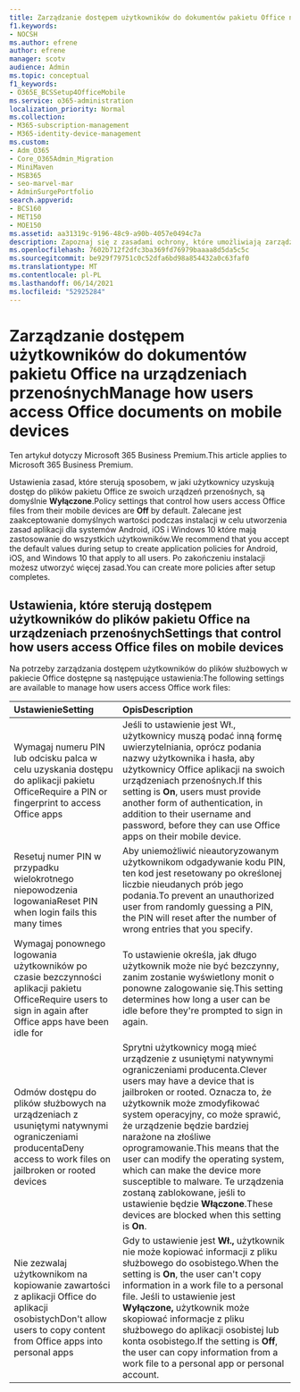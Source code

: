 ```yaml
---
title: Zarządzanie dostępem użytkowników do dokumentów pakietu Office na urządzeniach przenośnych
f1.keywords:
- NOCSH
ms.author: efrene
author: efrene
manager: scotv
audience: Admin
ms.topic: conceptual
f1_keywords:
- O365E_BCSSetup4OfficeMobile
ms.service: o365-administration
localization_priority: Normal
ms.collection:
- M365-subscription-management
- M365-identity-device-management
ms.custom:
- Adm_O365
- Core_O365Admin_Migration
- MiniMaven
- MSB365
- seo-marvel-mar
- AdminSurgePortfolio
search.appverid:
- BCS160
- MET150
- MOE150
ms.assetid: aa31319c-9196-48c9-a90b-4057e0494c7a
description: Zapoznaj się z zasadami ochrony, które umożliwiają zarządzanie dostępem użytkowników do Office i plików służbowych z urządzeń przenośnych.
ms.openlocfilehash: 7602b712f2dfc3ba369fd76979baaaa8d5da5c5c
ms.sourcegitcommit: be929f79751c0c52dfa6bd98a854432a0c63faf0
ms.translationtype: MT
ms.contentlocale: pl-PL
ms.lasthandoff: 06/14/2021
ms.locfileid: "52925284"
---
```

# <a name="manage-how-users-access-office-documents-on-mobile-devices"></a><span data-ttu-id="22747-103">Zarządzanie dostępem użytkowników do dokumentów pakietu Office na urządzeniach przenośnych</span><span class="sxs-lookup"><span data-stu-id="22747-103">Manage how users access Office documents on mobile devices</span></span>

<span data-ttu-id="22747-104">Ten artykuł dotyczy Microsoft 365 Business Premium.</span><span class="sxs-lookup"><span data-stu-id="22747-104">This article applies to Microsoft 365 Business Premium.</span></span>

<span data-ttu-id="22747-105">Ustawienia zasad, które sterują sposobem, w jaki użytkownicy uzyskują dostęp do plików pakietu Office ze swoich urządzeń przenośnych, są domyślnie **Wyłączone**.</span><span class="sxs-lookup"><span data-stu-id="22747-105">Policy settings that control how users access Office files from their mobile devices are **Off** by default.</span></span> <span data-ttu-id="22747-106">Zalecane jest zaakceptowanie domyślnych wartości podczas instalacji w celu utworzenia zasad aplikacji dla systemów Android, iOS i Windows 10 które mają zastosowanie do wszystkich użytkowników.</span><span class="sxs-lookup"><span data-stu-id="22747-106">We recommend that you accept the default values during setup to create application policies for Android, iOS, and Windows 10 that apply to all users.</span></span> <span data-ttu-id="22747-107">Po zakończeniu instalacji możesz utworzyć więcej zasad.</span><span class="sxs-lookup"><span data-stu-id="22747-107">You can create more policies after setup completes.</span></span> 
  
## <a name="settings-that-control-how-users-access-office-files-on-mobile-devices"></a><span data-ttu-id="22747-108">Ustawienia, które sterują dostępem użytkowników do plików pakietu Office na urządzeniach przenośnych</span><span class="sxs-lookup"><span data-stu-id="22747-108">Settings that control how users access Office files on mobile devices</span></span>

<span data-ttu-id="22747-109">Na potrzeby zarządzania dostępem użytkowników do plików służbowych w pakiecie Office dostępne są następujące ustawienia:</span><span class="sxs-lookup"><span data-stu-id="22747-109">The following settings are available to manage how users access Office work files:</span></span>

|<span data-ttu-id="22747-110">Ustawienie</span><span class="sxs-lookup"><span data-stu-id="22747-110">Setting</span></span>  <br/> |<span data-ttu-id="22747-111">Opis</span><span class="sxs-lookup"><span data-stu-id="22747-111">Description</span></span>  <br/> |
|:-----|:-----|
|<span data-ttu-id="22747-112">Wymagaj numeru PIN lub odcisku palca w celu uzyskania dostępu do aplikacji pakietu Office</span><span class="sxs-lookup"><span data-stu-id="22747-112">Require a PIN or fingerprint to access Office apps</span></span>  <br/> |<span data-ttu-id="22747-113">Jeśli to ustawienie jest Wł., użytkownicy muszą podać inną formę uwierzytelniania, oprócz podania nazwy użytkownika i hasła, aby użytkownicy Office aplikacji na swoich urządzeniach przenośnych.</span><span class="sxs-lookup"><span data-stu-id="22747-113">If this setting is **On**, users must provide another form of authentication, in addition to their username and password, before they can use Office apps on their mobile device.</span></span>  <br/> |
|<span data-ttu-id="22747-114">Resetuj numer PIN w przypadku wielokrotnego niepowodzenia logowania</span><span class="sxs-lookup"><span data-stu-id="22747-114">Reset PIN when login fails this many times</span></span>  <br/> |<span data-ttu-id="22747-115">Aby uniemożliwić nieautoryzowanym użytkownikom odgadywanie kodu PIN, ten kod jest resetowany po określonej liczbie nieudanych prób jego podania.</span><span class="sxs-lookup"><span data-stu-id="22747-115">To prevent an unauthorized user from randomly guessing a PIN, the PIN will reset after the number of wrong entries that you specify.</span></span>  <br/> |
|<span data-ttu-id="22747-116">Wymagaj ponownego logowania użytkowników po czasie bezczynności aplikacji pakietu Office</span><span class="sxs-lookup"><span data-stu-id="22747-116">Require users to sign in again after Office apps have been idle for</span></span>  <br/> |<span data-ttu-id="22747-117">To ustawienie określa, jak długo użytkownik może nie być bezczynny, zanim zostanie wyświetlony monit o ponowne zalogowanie się.</span><span class="sxs-lookup"><span data-stu-id="22747-117">This setting determines how long a user can be idle before they're prompted to sign in again.</span></span>  <br/> |
|<span data-ttu-id="22747-118">Odmów dostępu do plików służbowych na urządzeniach z usuniętymi natywnymi ograniczeniami producenta</span><span class="sxs-lookup"><span data-stu-id="22747-118">Deny access to work files on jailbroken or rooted devices</span></span>  <br/> |<span data-ttu-id="22747-119">Sprytni użytkownicy mogą mieć urządzenie z usuniętymi natywnymi ograniczeniami producenta.</span><span class="sxs-lookup"><span data-stu-id="22747-119">Clever users may have a device that is jailbroken or rooted.</span></span> <span data-ttu-id="22747-120">Oznacza to, że użytkownik może zmodyfikować system operacyjny, co może sprawić, że urządzenie będzie bardziej narażone na złośliwe oprogramowanie.</span><span class="sxs-lookup"><span data-stu-id="22747-120">This means that the user can modify the operating system, which can make the device more susceptible to malware.</span></span> <span data-ttu-id="22747-121">Te urządzenia zostaną zablokowane, jeśli to ustawienie będzie **Włączone**.</span><span class="sxs-lookup"><span data-stu-id="22747-121">These devices are blocked when this setting is **On**.</span></span>  <br/> |
|<span data-ttu-id="22747-122">Nie zezwalaj użytkownikom na kopiowanie zawartości z aplikacji Office do aplikacji osobistych</span><span class="sxs-lookup"><span data-stu-id="22747-122">Don't allow users to copy content from Office apps into personal apps</span></span>  <br/> |<span data-ttu-id="22747-123">Gdy to ustawienie jest **Wł.,** użytkownik nie może kopiować informacji z pliku służbowego do osobistego.</span><span class="sxs-lookup"><span data-stu-id="22747-123">When the setting is **On**, the user can't copy information in a work file to a personal file.</span></span> <span data-ttu-id="22747-124">Jeśli to ustawienie jest **Wyłączone,** użytkownik może skopiować informacje z pliku służbowego do aplikacji osobistej lub konta osobistego.</span><span class="sxs-lookup"><span data-stu-id="22747-124">If the setting is **Off**, the user can copy information from a work file to a personal app or personal account.</span></span>  <br/> |
   

